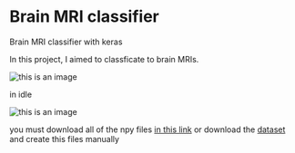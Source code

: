 # Brain MRI classifier
Brain MRI classifier with keras

In this project, I aimed to classficate to brain MRIs.

![this is an image](https://i.hizliresim.com/mhi0a49.jpg)

in idle 

![this is an image](https://i.hizliresim.com/119e6hp.jpg)

you must download all of the npy files [in this link](https://drive.google.com/drive/folders/1kHzu16OHufbyCdS6iMwHKUPOaNqLoA08?usp=sharing) or download the [dataset](https://www.kaggle.com/navoneel/brain-mri-images-for-brain-tumor-detection) and create this files manually
